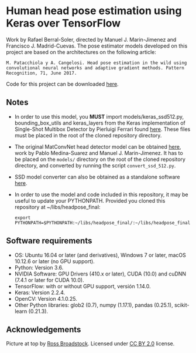 Human head pose estimation using Keras over TensorFlow
======================================================

Work by Rafael Berral-Soler, directed by Manuel J. Marin-Jimenez and Francisco J. Madrid-Cuevas. 
The pose estimator models developed on this project are based on the architectures on the following article:

```
M. Patacchiola y A. Cangelosi. Head pose estimation in the wild using convolutional neural networks and adaptive gradient methods. Pattern Recognition, 71, June 2017.
```

Code for this project can be downloaded [here](https://www.dropbox.com/s/7s4tpcm3jx4ke33/headpose_final.zip?dl=1).

## Notes
* In order to use this model, you **MUST** import models/keras_ssd512.py, bounding_box_utils and keras_layers from the Keras implementation of Single-Shot Multibox Detector by Pierluigi Ferrari found [here](https://github.com/pierluigiferrari/ssd_keras). These files must be placed in the root of the cloned repository directory.
* The original MatConvNet head detector model can be obtained [here](https://github.com/AVAuco/ssd_people), work by Pablo Medina-Suarez and Manuel J. Marin-Jimenez. It has to be placed on the ``models/`` directory on the root of the cloned repository directory, and converted by running the script ``convert_ssd_512.py``.
* SSD model converter can also be obtained as a standalone software [here](https://github.com/AVAuco/ssd_people_keras).
* In order to use the model and code included in this repository, it may be useful to update your PYTHONPATH. Provided you cloned this repository at ~/libs/headpose_final:

  ```
  export PYTHONPATH=$PYTHONPATH:~/libs/headpose_final/:~/libs/headpose_final/models/
  ```

## Software requirements
* OS: Ubuntu 16.04 or later (and derivatives), Windows 7 or later, macOS 10.12.6 or later (no GPU support).
* Python: Version 3.6.
* NVIDIA Software: GPU Drivers (410.x or later), CUDA (10.0) and cuDNN (7.4.1 or later for CUDA 10.0).
* TensorFlow: with or without GPU support, versión 1.14.0.
* Keras: Version 2.2.4.
* OpenCV: Version 4.1.0.25.
* Other Python libraries: glob2 (0.7), numpy (1.17.1), pandas (0.25.1), scikit-learn (0.21.3).

## Acknowledgements
Picture at top by [Ross Broadstock](https://www.flickr.com/people/figurepainting/). Licensed under [CC BY 2.0](https://creativecommons.org/licenses/by/2.0/) license.
